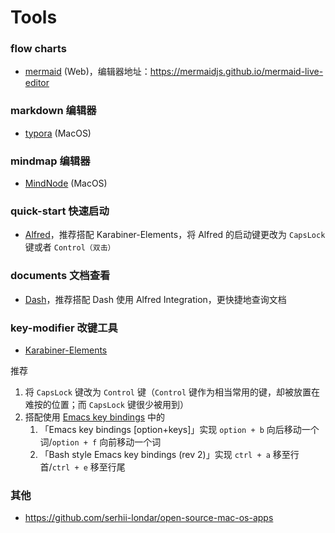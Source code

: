 # Tools

### flow charts
- [mermaid](https://mermaidjs.github.io/) (Web)，编辑器地址：https://mermaidjs.github.io/mermaid-live-editor

### markdown 编辑器
- [typora](https://typora.io/) (MacOS)

### mindmap 编辑器
- [MindNode](https://mindnode.com/) (MacOS)

### quick-start 快速启动
- [Alfred](https://www.alfredapp.com)，推荐搭配 Karabiner-Elements，将 Alfred 的启动键更改为 `CapsLock` 键或者 `Control（双击）`

### documents 文档查看
- [Dash](https://kapeli.com/dash)，推荐搭配 Dash 使用 Alfred Integration，更快捷地查询文档

### key-modifier 改键工具
- [Karabiner-Elements](https://pqrs.org/osx/karabiner/)

推荐
1. 将 `CapsLock` 键改为 `Control` 键（`Control` 键作为相当常用的键，却被放置在难按的位置；而 `CapsLock` 键很少被用到）
1. 搭配使用 [Emacs key bindings](https://pqrs.org/osx/karabiner/complex_modifications/#emacs_key_bindings) 中的
    1. 「Emacs key bindings [option+keys]」实现 `option + b` 向后移动一个词/`option + f` 向前移动一个词
    1. 「Bash style Emacs key bindings (rev 2)」实现 `ctrl + a` 移至行首/`ctrl + e` 移至行尾

### 其他
- https://github.com/serhii-londar/open-source-mac-os-apps
